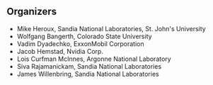 ## Organizers

- Mike Heroux, Sandia National Laboratories, St. John's University
- Wolfgang Bangerth, Colorado State University
- Vadim Dyadechko, ExxonMobil Corporation
- Jacob Hemstad, Nvidia Corp.
- Lois Curfman McInnes, Argonne National Laboratory
- Siva Rajamanickam, Sandia National Laboratories
- James Willenbring, Sandia National Laboratories

<!---
- Eric Bavier, Cray, Inc.
- Sarah Knepper, Intel Corp.
- Pat Quillen, MathWorks, Inc.
--->
